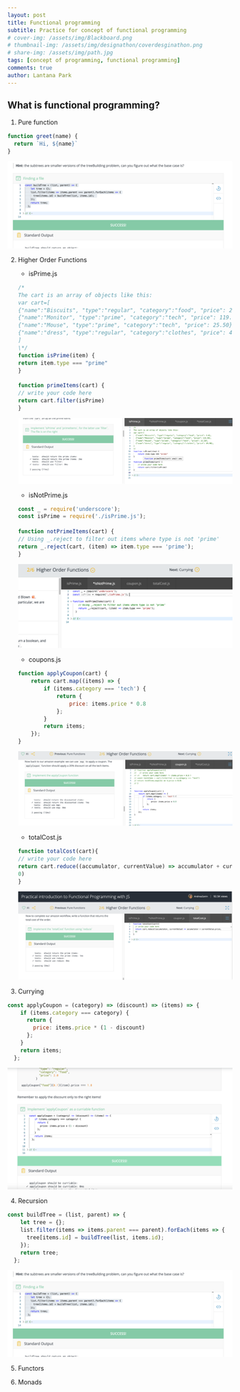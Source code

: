 ```yaml
---
layout: post
title: Functional programming
subtitle: Practice for concept of functional programming
# cover-img: /assets/img/Blackboard.png
# thumbnail-img: /assets/img/designathon/coverdesginathon.png
# share-img: /assets/img/path.jpg
tags: [concept of programming, functional programming]
comments: true
author: Lantana Park
---
```


## What is functional programming?

1. Pure function

```JavaScript
function greet(name) {
  return `Hi, ${name}`
}
```

![pure](/assets/img/functionalProgramming/Screenshot%202024-03-04%20at%2022.00.51.png)

2.  Higher Order Functions

    - isPrime.js

    ```JavaScript
    /*
    The cart is an array of objects like this:
    var cart=[
    {"name":"Biscuits", "type":"regular", "category":"food", "price": 2.0},
    {"name":"Monitor", "type":"prime", "category":"tech", "price": 119.99},
    {"name":"Mouse", "type":"prime", "category":"tech", "price": 25.50},
    {"name":"dress", "type":"regular", "category":"clothes", "price": 49.90},
    ]
    \*/
    function isPrime(item) {
    return item.type === "prime"
    }

    function primeItems(cart) {
    // write your code here
    return cart.filter(isPrime)
    }
    ```

    ![isPrime](/assets/img/functionalProgramming/Screenshot%202024-03-02%20at%2019.39.40.png)

    - isNotPrime.js

    ```JavaScript
    const _ = require('underscore');
    const isPrime = require('./isPrime.js');

    function notPrimeItems(cart) {
    // Using _.reject to filter out items where type is not 'prime'
    return _.reject(cart, (item) => item.type === 'prime');
    }
    ```

    ![inNotPrime](/assets/img/functionalProgramming/Screenshot%202024-03-11%20at%2021.41.00.png)

    - coupons.js

    ```JavaScript
    function applyCoupon(cart) {
        return cart.map((items) => {
            if (items.category === 'tech') {
                return {
                    price: items.price * 0.8
                };
            }
            return items;
        });
    }
    ```

    ![coupons](/assets/img/functionalProgramming/Screenshot%202024-03-02%20at%2021.35.19.png)

    - totalCost.js

    ```JavaScript
    function totalCost(cart){
    // write your code here
    return cart.reduce((accumulator, currentValue) => accumulator + currentValue.price,
    0)
    }
    ```

    ![totalCost](/assets/img/functionalProgramming/Screenshot%202024-03-02%20at%2021.38.18.png)

3.  Currying

```JavaScript
const applyCoupon = (category) => (discount) => (items) => {
    if (items.category === category) {
      return {
        price: items.price * (1 - discount)
      };
    }
    return items;
  };
```

![currying](/assets/img/functionalProgramming/Screenshot%202024-03-02%20at%2022.36.45.png)

4. Recursion

```JavaScript
const buildTree = (list, parent) => {
    let tree = {};
    list.filter(items => items.parent === parent).forEach(items => {
      tree[items.id] = buildTree(list, items.id);
    });
    return tree;
  };
```

![recursion](/assets/img/functionalProgramming/Screenshot%202024-03-04%20at%2022.00.51.png)

5. Functors

6. Monads
